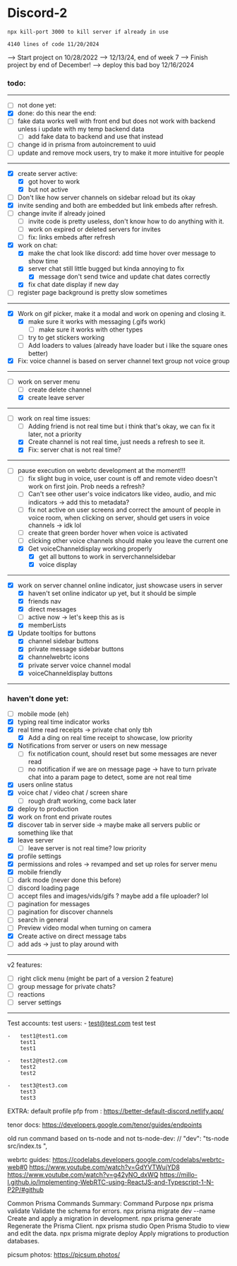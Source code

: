 # Discord-2
    npx kill-port 3000 to kill server if already in use

    4140 lines of code 11/20/2024

--> Start project on 10/28/2022
--> 12/13/24, end of week 7
--> Finish project by end of December!
--> deploy this bad boy 12/16/2024

### todo: 
---
- [ ] not done yet:
- [x] done: 
do this near the end:
- [ ] fake data works well with front end but does not work with backend unless i update with my temp backend data
    - [ ] add fake data to backend and use that instead
- [ ] change id in prisma from autoincrement to uuid
- [ ] update and remove mock users, try to make it more intuitive for people
---



- [x] create server active: 
    - [x] got hover to work 
    - [x] but not active
- [ ] Don't like how server channels on sidebar reload but its okay
- [x] invite sending and both are embedded but link embeds after refresh.
- [ ] change invite if already joined
    - [ ] invite code is pretty useless, don't know how to do anything with it.
    - [ ] work on expired or deleted servers for invites
    - [ ] fix: links embeds after refresh 

- [x] work on chat:
    - [x] make the chat look like discord: add time hover over message to show time
    - [x] server chat still little bugged but kinda annoying to fix 
        - [x] message don't send twice and update chat dates correctly
    - [x] fix chat date display if new day
- [ ] register page background is pretty slow sometimes
---

- [x] Work on gif picker, make it a modal and work on opening and closing it. 
    - [x] make sure it works with messaging (.gifs work)
        - [ ] make sure it works with other types
    - [ ] try to get stickers working
    - [ ] Add loaders to values (already have loader but i like the square ones better)
- [x] Fix: voice channel is based on server channel text group not voice group
---

- [ ] work on server menu
    - [ ] create delete channel 
    - [x] create leave server
---

- [ ] work  on real time issues: 
    - [ ] Adding friend is not real time but i think that's okay, we can fix it later, not a priority 
    - [x] Create channel is not real time, just needs a refresh
    to see it.
    - [x] Fix: server chat is not real time?
---

- [ ] pause execution on webrtc development at the moment!!!
    - [ ] fix slight bug in voice, user count is off and remote video doesn't work on first join. Prob needs a refresh?
    - [ ] Can't see other user's voice indicators like video, audio, and mic indicators -> add this to metadata?
    - [ ] fix not active on user screens and correct the amount of people in voice room, when clicking on server, should get users in voice channels -> idk lol 
    - [ ] create that green border hover when voice is activated
    - [ ] clicking other voice channels should make you leave the current one
    - [x] Get voiceChanneldisplay working properly
        - [x] get all buttons to work in serverchannelsidebar 
        - [x] voice display
---

- [x] work on server channel online indicator, just showcase users in server
    - [x] haven't set online indicator up yet, but it should be simple
    - [x] friends nav
    - [x] direct messages 
    - [ ] active now -> let's keep this as is
    - [x] memberLists
- [x] Update tooltips for buttons 
    - [x] channel sidebar buttons
    - [x] private message sidebar buttons   
    - [x] channelwebrtc icons
    - [x] private server voice channel modal
    - [x] voiceChanneldisplay buttons
---
### haven't done yet:
- [ ]  mobile mode (eh)
- [x]  typing real time indicator works
- [x]  real time read receipts -> private chat only tbh
    - [x] Add a ding on real time receipt to showcase, low priority
- [x]  Notifications from server or users on new message
    - [ ] fix notification count, should reset but some messages are never read
    - [ ] no notification if we are on message page -> have to turn private chat into a param page to detect, some are not real time
- [x]  users online status
- [x]  voice chat / video chat / screen share
    - [ ] rough draft working, come back later
- [x] deploy to production
- [x] work on front end private routes
- [x]  discover tab in server side -> maybe make all servers public or something like that
- [x] leave server 
    - [ ]  leave server is not real time? low priority
- [x] profile settings
- [x]  permissions and roles -> revamped and set up roles for server menu
- [x] mobile friendly
- [ ]  dark mode (never done this before)
- [ ]  discord loading page
- [ ] accept files and images/vids/gifs ? maybe add a file uploader? lol 
- [ ] pagination for messages
- [ ] pagination for discover channels
- [ ] search in general
- [ ] Preview video modal when turning on camera
- [x] Create active on direct message tabs 
- [ ] add ads -> just to play around with
---
v2 features:
- [ ]  right click menu (might be part of a version 2 feature)
- [ ]  group message for private chats?
- [ ]  reactions
- [ ] server settings
---


Test accounts:
test users:
    -   test@test.com
        test
        test
        
    -   test1@test1.com
        test1
        test1

    -   test2@test2.com
        test2
        test2

    -   test3@test3.com
        test3
        test3


EXTRA:
default profile pfp from : https://better-default-discord.netlify.app/

tenor docs: https://developers.google.com/tenor/guides/endpoints

    
old run command based on ts-node and not ts-node-dev: // "dev": "ts-node src/index.ts ",

webrtc guides: 
https://codelabs.developers.google.com/codelabs/webrtc-web#0
https://www.youtube.com/watch?v=GdYVTWujYD8
https://www.youtube.com/watch?v=g42yNO_dxWQ
https://millo-l.github.io/Implementing-WebRTC-using-ReactJS-and-Typescript-1-N-P2P/#github

Common Prisma Commands Summary:
Command	Purpose
npx prisma validate	Validate the schema for errors.
npx prisma migrate dev --name	Create and apply a migration in development.
npx prisma generate	Regenerate the Prisma Client.
npx prisma studio	Open Prisma Studio to view and edit the data.
npx prisma migrate deploy	Apply migrations to production databases.

picsum photos: https://picsum.photos/
